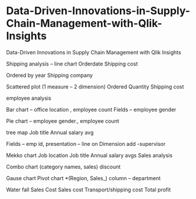 # Data-Driven-Innovations-in-Supply-Chain-Management-with-Qlik-Insights
Data-Driven Innovations in Supply Chain Management with Qlik Insights

 

 
 

 

 

 
 

 

  
     

Shipping analysis – line chart
Orderdate
Shipping cost

Ordered by year
Shipping company

Scattered plot (1 measure – 2 dimension)
Ordered
Quantity
Shipping cost

 employee analysis

Bar chart – office location , employee count
Fields – employee gender
 
Pie chart – employee gender., employee count

 tree map
Job title
Annual salary avg
 
Fields – emp id, presentation – line on
Dimension add -supervisor
 
Mekko chart
Job location
Job title
Annual salary avgs
Sales analysis


Combo chart (category names, sales) discount

Gause chart
Pivot chart *(Region, Sales_) column – department

Water fall
Sales
Cost
Sales cost
Transport/shipping cost
Total profit



